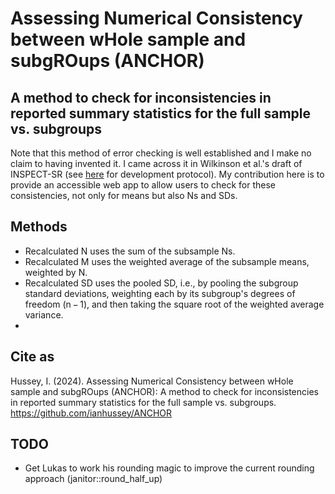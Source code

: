 # Assessing Numerical Consistency between wHole sample and subgROups (ANCHOR)

## A method to check for inconsistencies in reported summary statistics for the full sample vs. subgroups

Note that this method of error checking is well established and I make no claim to having invented it. I came across it in Wilkinson et al.'s draft of INSPECT-SR (see [here](https://doi.org/10.1136/bmjopen-2024-084164) for development protocol). My contribution here is to provide an accessible web app to allow users to check for these consistencies, not only for means but also Ns and SDs. 



## Methods

- Recalculated N uses the sum of the subsample Ns. 
- Recalculated M uses the weighted average of the subsample means, weighted by N.
- Recalculated SD uses the pooled SD, i.e., by pooling the subgroup standard deviations, weighting each by its subgroup's degrees of freedom (n − 1), and then taking the square root of the weighted average variance.
- 

## Cite as

Hussey, I. (2024). Assessing Numerical Consistency between wHole sample and subgROups (ANCHOR): A method to check for inconsistencies in reported summary statistics for the full sample vs. subgroups. https://github.com/ianhussey/ANCHOR



## TODO

- Get Lukas to work his rounding magic to improve the current rounding approach (janitor::round_half_up)



